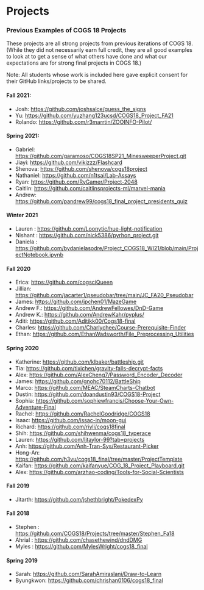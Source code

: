 
# Projects

### Previous Examples of COGS 18 Projects

These projects are all strong projects from previous iterations of COGS 18. (While they did not necessarily earn full credit, they are all good examples to look at to get a sense of what others have done and what our expectations are for strong final projects in COGS 18.)

Note: All students whose work is included here gave explicit consent for their GitHub links/projects to be shared. 

#### Fall 2021:
- Josh: https://github.com/joshsalce/guess_the_signs
- Yu: https://github.com/yuzhang123ucsd/COGS18_Project_FA21
- Rolando: https://github.com/r3marrtin/ZOOINFO-Pilot/

#### Spring 2021:
- Gabriel: https://github.com/garamoso/COGS18SP21_MinesweeperProject.git
- Jiayi: https://github.com/vikizzz/Flashcard
- Shenova: https://github.com/shenova/cogs18project
- Nathaniel: https://github.com/n1tsai/Lab-Assays
- Ryan: https://github.com/RyGamer/Project-2048
- Caitlin: https://github.com/caitlinsprojects-ml/marvel-mania
- Andrew: https://github.com/pandrew99/cogs18_final_project_presidents_quiz

#### Winter 2021
- Lauren : https://github.com/Loonytic/hue-light-notification
- Nishant : https://github.com/nick5386/pyrhon_project.git
- Daniela : https://github.com/bydanielasodre/Project_COGS18_WI21/blob/main/ProjectNotebook.ipynb


#### Fall 2020
- Erica: https://github.com/cogsciQueen
- Jillian: https://github.com/jacarter1/pseudobar/tree/main/JC_FA20_Pseudobar
- James: https://github.com/jpchen01/MazeGame
- Andrew F.: https://github.com/AndrewFellowes/DnD-Game
- Andrew K.: https://github.com/AndrewKahr/pyplus/
- Aditi: https://github.com/Aditikk00/Cogs18-final
- Charles: https://github.com/Charlychee/Course-Prerequisite-Finder
- Ethan: https://github.com/EthanWadsworth/File_Preprocessing_Utilities

#### Spring 2020
- Katherine: https://github.com/klbaker/battleship.git
- Tia: https://github.com/tixichen/gravity-falls-decrypt-facts
- Alex: https://github.com/AlexCheng7/Password_Encoder_Decoder
- James: https://github.com/gnohc70112/BattleShip
- Marco: https://github.com/MEAC/SteamCharts-Chatbot
- Dustin: https://github.com/doandustin93/COGS18-Project
- Sophia: https://github.com/sophiewfrancis/Choose-Your-Own-Adventure-Final
- Rachel: https://github.com/RachelGoodridge/COGS18
- Isaac: https://github.com/issac-in/moon-gui
- Richard: https://github.com/riyli/cogs18final
- Shih: https://github.com/shihwenma/cogs18_typerace
- Lauren: https://github.com/ljtaylor-99?tab=projects
- Anh: https://github.com/Anh-Tran-Sys/Restaurant-Picker
- Hong-An: https://github.com/h3vu/cogs18_final/tree/master/ProjectTemplate
- Kaifan: https://github.com/kaifanyue/COG_18_Project_Playboard.git
- Alex: https://github.com/arzhao-coding/Tools-for-Social-Scientists

#### Fall 2019
- Jitarth:  https://github.com/jshethbright/PokedexPy

#### Fall 2018
- Stephen : https://github.com/COGS18/Projects/tree/master/Stephen_Fa18
- Ahrial : https://github.com/chasethewind/dndDMG
- Myles : https://github.com/MylesWright/cogs18_final

#### Spring 2019
- Sarah: https://github.com/SarahAmiraslani/Draw-to-Learn
- Byungkwon: https://github.com/chrishan0106/cogs18_final



